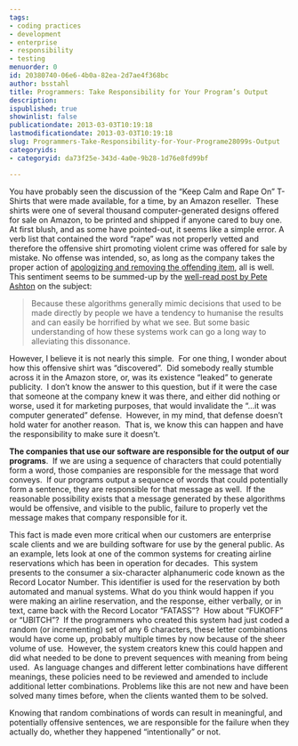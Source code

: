 ```yaml
---
tags:
- coding practices
- development
- enterprise
- responsibility
- testing
menuorder: 0
id: 20380740-06e6-4b0a-82ea-2d7ae4f368bc
author: bsstahl
title: Programmers: Take Responsibility for Your Program’s Output
description: 
ispublished: true
showinlist: false
publicationdate: 2013-03-03T10:19:18
lastmodificationdate: 2013-03-03T10:19:18
slug: Programmers-Take-Responsibility-for-Your-Programe28099s-Output
categoryids:
- categoryid: da73f25e-343d-4a0e-9b28-1d76e8fd99bf

---
```


You have probably seen the discussion of the “Keep Calm and Rape On” T-Shirts that were made available, for a time, by an Amazon reseller.  These shirts were one of several thousand computer-generated designs offered for sale on Amazon, to be printed and shipped if anyone cared to buy one.  At first blush, and as some have pointed-out, it seems like a simple error. A verb list that contained the word “rape” was not properly vetted and therefore the offensive shirt promoting violent crime was offered for sale by mistake. No offense was intended, so, as long as the company takes the proper action of [apologizing and removing the offending item](http://www.solidgoldbomb.com/pages/our-apology), all is well.  This sentiment seems to be summed-up by the [well-read post by Pete Ashton](http://iam.peteashton.com/keep-calm-rape-tshirt-amazon/) on the subject:


> Because these algorithms generally mimic decisions that used to be made directly by people we have a tendency to humanise the results and can easily be horrified by what we see. But some basic understanding of how these systems work can go a long way to alleviating this dissonance.


However, I believe it is not nearly this simple.  For one thing, I wonder about how this offensive shirt was “discovered”.  Did somebody really stumble across it in the Amazon store, or, was its existence “leaked” to generate publicity.  I don’t know the answer to this question, but if it were the case that someone at the company knew it was there, and either did nothing or worse, used it for marketing purposes, that would invalidate the “…it was computer generated” defense.  However, in my mind, that defense doesn’t hold water for another reason.  That is, we know this can happen and have the responsibility to make sure it doesn’t.

**The companies that use our software are responsible for the output of our programs**.  If we are using a sequence of characters that could potentially form a word, those companies are responsible for the message that word conveys.  If our programs output a sequence of words that could potentially form a sentence, they are responsible for that message as well.  If the reasonable possibility exists that a message generated by these algorithms would be offensive, and visible to the public, failure to properly vet the message makes that company responsible for it.

This fact is made even more critical when our customers are enterprise scale clients and we are building software for use by the general public. As an example, lets look at one of the common systems for creating airline reservations which has been in operation for decades.  This system presents to the consumer a six-character alphanumeric code known as the Record Locator Number. This identifier is used for the reservation by both automated and manual systems. What do you think would happen if you were making an airline reservation, and the response, either verbally, or in text, came back with the Record Locator “FATASS”?  How about “FUKOFF” or “UBITCH”?  If the programmers who created this system had just coded a random (or incrementing) set of any 6 characters, these letter combinations would have come up, probably multiple times by now because of the sheer volume of use.  However, the system creators knew this could happen and did what needed to be done to prevent sequences with meaning from being used.  As language changes and different letter combinations have different meanings, these policies need to be reviewed and amended to include additional letter combinations. Problems like this are not new and have been solved many times before, when the clients wanted them to be solved.

Knowing that random combinations of words can result in meaningful, and potentially offensive sentences, we are responsible for the failure when they actually do, whether they happened “intentionally” or not.

